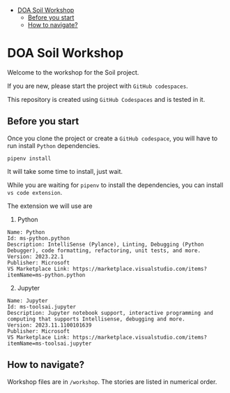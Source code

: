 - [DOA Soil Workshop](#doa-soil-workshop)
  - [Before you start](#before-you-start)
  - [How to navigate?](#how-to-navigate)


# DOA Soil Workshop

Welcome to the workshop for the Soil project.

If you are new, please start the project with `GitHub codespaces`.

This repository is created using `GitHub Codespaces` and is tested in it.

## Before you start

Once you clone the project or create a `GitHub codespace`, you will have to run install `Python` dependencies.

```shell
pipenv install
```

It will take some time to install, just wait.

While you are waiting for `pipenv` to install the dependencies, you can install `vs code extension`. 

The extension we will use are

1. Python
```
Name: Python
Id: ms-python.python
Description: IntelliSense (Pylance), Linting, Debugging (Python Debugger), code formatting, refactoring, unit tests, and more.
Version: 2023.22.1
Publisher: Microsoft
VS Marketplace Link: https://marketplace.visualstudio.com/items?itemName=ms-python.python
```
2. Jupyter
```
Name: Jupyter
Id: ms-toolsai.jupyter
Description: Jupyter notebook support, interactive programming and computing that supports Intellisense, debugging and more.
Version: 2023.11.1100101639
Publisher: Microsoft
VS Marketplace Link: https://marketplace.visualstudio.com/items?itemName=ms-toolsai.jupyter
```

## How to navigate?

Workshop files are in `/workshop`. 
The stories are listed in numerical order.

